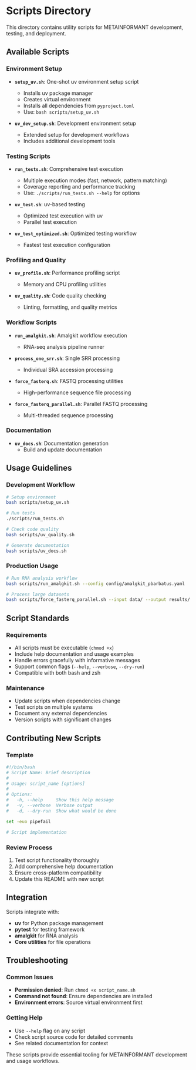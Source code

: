 # Scripts Directory

This directory contains utility scripts for METAINFORMANT development, testing, and deployment.

## Available Scripts

### Environment Setup
- **`setup_uv.sh`**: One-shot uv environment setup script
  - Installs uv package manager
  - Creates virtual environment
  - Installs all dependencies from `pyproject.toml`
  - Use: `bash scripts/setup_uv.sh`

- **`uv_dev_setup.sh`**: Development environment setup
  - Extended setup for development workflows
  - Includes additional development tools

### Testing Scripts
- **`run_tests.sh`**: Comprehensive test execution
  - Multiple execution modes (fast, network, pattern matching)
  - Coverage reporting and performance tracking
  - Use: `./scripts/run_tests.sh --help` for options

- **`uv_test.sh`**: uv-based testing
  - Optimized test execution with uv
  - Parallel test execution

- **`uv_test_optimized.sh`**: Optimized testing workflow
  - Fastest test execution configuration

### Profiling and Quality
- **`uv_profile.sh`**: Performance profiling script
  - Memory and CPU profiling utilities

- **`uv_quality.sh`**: Code quality checking
  - Linting, formatting, and quality metrics

### Workflow Scripts
- **`run_amalgkit.sh`**: Amalgkit workflow execution
  - RNA-seq analysis pipeline runner

- **`process_one_srr.sh`**: Single SRR processing
  - Individual SRA accession processing

- **`force_fasterq.sh`**: FASTQ processing utilities
  - High-performance sequence file processing

- **`force_fasterq_parallel.sh`**: Parallel FASTQ processing
  - Multi-threaded sequence processing

### Documentation
- **`uv_docs.sh`**: Documentation generation
  - Build and update documentation

## Usage Guidelines

### Development Workflow
```bash
# Setup environment
bash scripts/setup_uv.sh

# Run tests
./scripts/run_tests.sh

# Check code quality
bash scripts/uv_quality.sh

# Generate documentation
bash scripts/uv_docs.sh
```

### Production Usage
```bash
# Run RNA analysis workflow
bash scripts/run_amalgkit.sh --config config/amalgkit_pbarbatus.yaml

# Process large datasets
bash scripts/force_fasterq_parallel.sh --input data/ --output results/
```

## Script Standards

### Requirements
- All scripts must be executable (`chmod +x`)
- Include help documentation and usage examples
- Handle errors gracefully with informative messages
- Support common flags (`--help`, `--verbose`, `--dry-run`)
- Compatible with both bash and zsh

### Maintenance
- Update scripts when dependencies change
- Test scripts on multiple systems
- Document any external dependencies
- Version scripts with significant changes

## Contributing New Scripts

### Template
```bash
#!/bin/bash
# Script Name: Brief description
#
# Usage: script_name [options]
#
# Options:
#   -h, --help     Show this help message
#   -v, --verbose  Verbose output
#   -d, --dry-run  Show what would be done

set -euo pipefail

# Script implementation
```

### Review Process
1. Test script functionality thoroughly
2. Add comprehensive help documentation
3. Ensure cross-platform compatibility
4. Update this README with new script

## Integration

Scripts integrate with:
- **uv** for Python package management
- **pytest** for testing framework
- **amalgkit** for RNA analysis
- **Core utilities** for file operations

## Troubleshooting

### Common Issues
- **Permission denied**: Run `chmod +x script_name.sh`
- **Command not found**: Ensure dependencies are installed
- **Environment errors**: Source virtual environment first

### Getting Help
- Use `--help` flag on any script
- Check script source code for detailed comments
- See related documentation for context

These scripts provide essential tooling for METAINFORMANT development and usage workflows.
